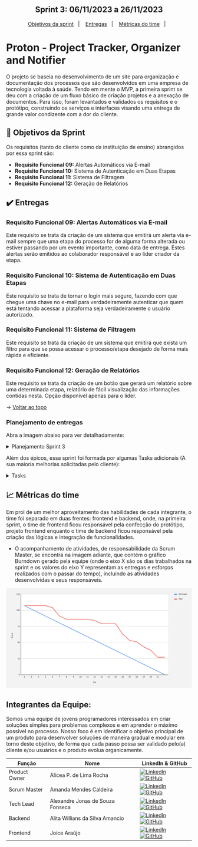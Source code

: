 <h2 align="center"> <span id="topo"></h2>

<h2 align="center"> Sprint 3: 06/11/2023 a 26/11/2023</h2>

<p align="center">
    <a href="#objetivos">Objetivos da sprint</a> &nbsp |&nbsp &nbsp
    <a href="#entregas">Entregas</a> &nbsp |&nbsp &nbsp
    <a href="#metricas">Métricas do time</a> &nbsp |&nbsp &nbsp
</p>

# Proton - Project Tracker, Organizer and Notifier

<p>O projeto se baseia no desenvolvimento de um site para organização e documentação dos processos que são desenvolvidos em uma empresa de tecnologia voltada à saúde. Tendo em mente o MVP, a primeira sprint se deu com a criação de um fluxo básico de criação projetos e a anexação de documentos. Para isso, foram levantados e validados os requisitos e o protótipo, construindo os serviços e interfaces visando uma entrega de grande valor condizente com a dor do cliente.

<span id="objetivos">
    
## :dart: Objetivos da Sprint
Os requisitos (tanto do cliente como da instituição de ensino) abrangidos por essa sprint são:
- **Requisito Funcional 09:** Alertas Automáticos via E-mail
- **Requisito Funcional 10:** Sistema de Autenticação em Duas Etapas
- **Requisito Funcional 11:** Sistema de Filtragem
- **Requisito Funcional 12:** Geração de Relatórios

<span id="entregas">
        
## :heavy_check_mark: Entregas

### Requisito Funcional 09: Alertas Automáticos via E-mail

Este requisito se trata da criação de um sistema que emitirá um alerta via e-mail sempre que uma etapa do processo for de alguma forma alterada ou estiver passando por um evento importante, como data de entrega. Estes alertas serão emitidos ao colaborador responsável e ao líder criador da etapa. 

### Requisito Funcional 10: Sistema de Autenticação em Duas Etapas

Este requisito se trata de tornar o login mais seguro, fazendo com que chegue uma chave no e-mail para verdadeiramente autenticar que quem está tentando acessar a plataforma seja verdadeiramente o usuário autorizado.

### Requisito Funcional 11: Sistema de Filtragem

Este requisito se trata da criação de um sistema que emitirá que exista um filtro para que se possa acessar o processo/etapa desejado de forma mais rápida e eficiente. 

### Requisito Funcional 12: Geração de Relatórios

Este requisito se trata da criação de um botão que gerará um relatório sobre uma determinada etapa, relatório de fácil visualização das informações contidas nesta. Opção disponível apenas para o líder.

→ [Voltar ao topo](#topo)


### Planejamento de entregas
Abra a imagem abaixo para ver detalhadamente:
<details>
   <summary>Planejamento Sprint 3</summary>
    <img src="https://github.com/m-u-l-a-s/PROTON/blob/main/docs/sprint4.png">
    <br>
</details>

Além dos épicos, essa sprint foi formada por algumas Tasks adicionais (A sua maioria melhorias solicitadas pelo cliente):
<br> 
<details>
   <summary>Tasks</summary>
    <img src="https://github.com/m-u-l-a-s/PROTON/blob/main/docs/s4.1.png">
    <br>
    <img src="https://github.com/m-u-l-a-s/PROTON/blob/main/docs/s4.2.png">
    <br>
    <img src="https://github.com/m-u-l-a-s/PROTON/blob/main/docs/s4.3.png">
    <br>
    <img src="https://github.com/m-u-l-a-s/PROTON/blob/main/docs/s4.4.png">
    <br>
</details>

<span id="metricas">
    
## :chart_with_upwards_trend: Métricas do time
Em prol de um melhor aproveitamento das habilidades de cada integrante, o time foi separado em duas frentes: frontend e backend, onde, na primeira sprint, o time de frontend ficou responsável pela confecção do protótipo, projeto frontend enquanto o time de backend ficou responsável pela criação das lógicas e integração de funcionalidades. 
- O acompanhamento de atividades, de responsabilidade da Scrum Master, se encontra na imagem adiante, que contém o gráfico Burndown gerado pela equipe (onde o eixo X são os dias trabalhados na sprint e os valores do eixo Y representam as entregas e esforços realizados com o passar do tempo), incluindo as atividades desenvolvidas e seus responsáveis.
    
<div align="center">
    
![Burndown Chart](https://github.com/m-u-l-a-s/PROTON/blob/main/docs/burndownsprint4.png)
</div>
    
<span id="links">

## Integrantes da Equipe:
Somos uma equipe de jovens programadores interessados em criar soluções simples para problemas complexos e em aprender o máximo possível no processo.
Nosso foco é em identificar o objetivo principal de um produto para desenvolver soluções de maneira gradual e modular em torno deste objetivo, de forma que cada passo possa ser validado pelo(a) cliente e/ou usuários e o produto evolua organicamente.


| Função        | Nome                             | LinkedIn & GitHub                                                                                                                                                                                                                                                                                                           |
| ------------- | -------------------------------- | --------------------------------------------------------------------------------------------------------------------------------------------------------------------------------------------------------------------------------------------------------------------------------------------------------------------------- |
| Product Owner | Alícea P. de Lima Rocha          | [![LinkedIn](https://img.shields.io/badge/LinkedIn-blue?style=flat-square&logo=LinkedIn&logoColor=white)](https://www.linkedin.com/in/al%C3%ADcea-paula-de-lima-rocha-bab682157/) [![GitHub](https://img.shields.io/badge/GitHub-111217?style=flat-square&logo=GitHub&logoColor=white)](https://github.com/alicearocha)     |
| Scrum Master  | Amanda Mendes Caldeira           | [![LinkedIn](https://img.shields.io/badge/LinkedIn-blue?style=flat-square&logo=LinkedIn&logoColor=white)](https://www.linkedin.com/in/amanda-mendes-caldeira-b24389210/) [![GitHub](https://img.shields.io/badge/GitHub-111217?style=flat-square&logo=GitHub&logoColor=white)](https://github.com/AmendoaM)                 |
| Tech Lead     | Alexandre Jonas de Souza Fonseca | [![LinkedIn](https://img.shields.io/badge/LinkedIn-blue?style=flat-square&logo=LinkedIn&logoColor=white)](https://www.linkedin.com/in/alexandre-jonas-de-souza-fonseca-989920181/) [![GitHub](https://img.shields.io/badge/GitHub-111217?style=flat-square&logo=GitHub&logoColor=white)](https://github.com/AlexandreJonas) |
| Backend       | Alita Willians da Silva Amancio  | [![LinkedIn](https://img.shields.io/badge/LinkedIn-blue?style=flat-square&logo=LinkedIn&logoColor=white)](https://www.linkedin.com/in/alitaamancio/) [![GitHub](https://img.shields.io/badge/GitHub-111217?style=flat-square&logo=GitHub&logoColor=white)](https://github.com/AlitaAmancio)                                 |
| Frontend      | Joice Araújo                     | [![LinkedIn](https://img.shields.io/badge/LinkedIn-blue?style=flat-square&logo=LinkedIn&logoColor=white)](https://www.linkedin.com/in/joice-aparecida-581226250/) [![GitHub](https://img.shields.io/badge/GitHub-111217?style=flat-square&logo=GitHub&logoColor=white)](https://github.com/Joice-Araujo)                    |